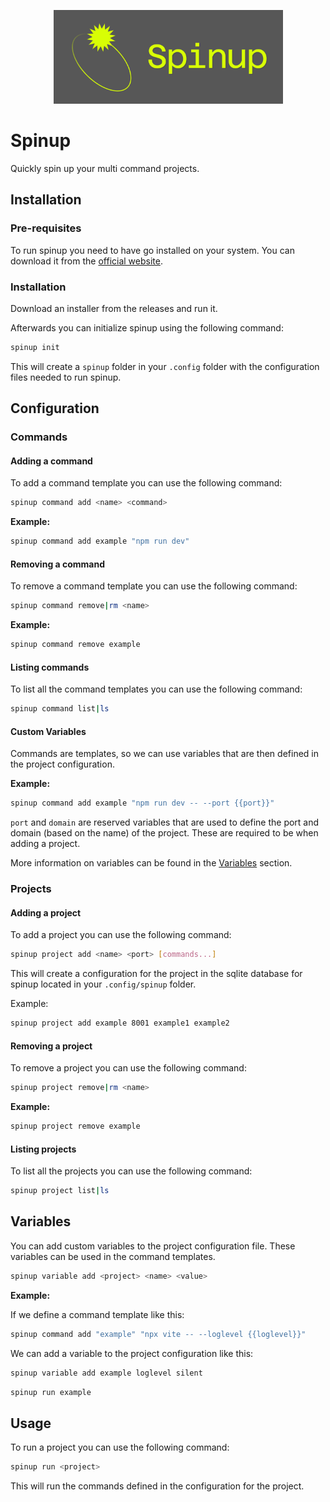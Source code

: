 <p align="center"><img src="https://raw.githubusercontent.com/iskandervdh/spinup/refs/heads/main/images/logo.png" width="367" height="150" alt="Spinup Logo"></p>

# Spinup

Quickly spin up your multi command projects.

## Installation

### Pre-requisites

To run spinup you need to have go installed on your system. You can download it from the [official website](https://golang.org/dl/).

### Installation

Download an installer from the releases and run it.

Afterwards you can initialize spinup using the following command:

```bash
spinup init
```

This will create a `spinup` folder in your `.config` folder with the configuration files needed to run spinup.

## Configuration

### Commands

#### Adding a command

To add a command template you can use the following command:

```bash
spinup command add <name> <command>
```

**Example:**

```bash
spinup command add example "npm run dev"
```

#### Removing a command

To remove a command template you can use the following command:

```bash
spinup command remove|rm <name>
```

**Example:**

```bash
spinup command remove example
```

#### Listing commands

To list all the command templates you can use the following command:

```bash
spinup command list|ls
```

#### Custom Variables

Commands are templates, so we can use variables that are then defined in the project configuration.

**Example:**

```bash
spinup command add example "npm run dev -- --port {{port}}"
```

`port` and `domain` are reserved variables that are used to define the port and domain (based on the name) of the project. These are required to be when adding a project.

More information on variables can be found in the [Variables](#variables) section.

### Projects

#### Adding a project

To add a project you can use the following command:

```bash
spinup project add <name> <port> [commands...]
```

This will create a configuration for the project in the sqlite database for spinup located in your `.config/spinup` folder.

Example:

```bash
spinup project add example 8001 example1 example2
```

#### Removing a project

To remove a project you can use the following command:

```bash
spinup project remove|rm <name>
```

**Example:**

```bash
spinup project remove example
```

#### Listing projects

To list all the projects you can use the following command:

```bash
spinup project list|ls
```

## Variables

You can add custom variables to the project configuration file. These variables can be used in the command templates.

```bash
spinup variable add <project> <name> <value>
```

**Example:**

If we define a command template like this:

```bash
spinup command add "example" "npx vite -- --loglevel {{loglevel}}"
```

We can add a variable to the project configuration like this:

```bash
spinup variable add example loglevel silent
```

```bash
spinup run example
```

## Usage

To run a project you can use the following command:

```bash
spinup run <project>
```

This will run the commands defined in the configuration for the project.
